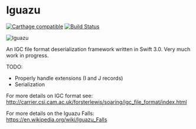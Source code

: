 # Iguazu

[![Carthage compatible](https://img.shields.io/badge/Carthage-compatible-4BC51D.svg?style=flat)](https://github.com/Carthage/Carthage) 
[![Build Status](https://travis-ci.org/ekurutepe/Iguazu.svg?branch=master)](https://travis-ci.org/ekurutepe/Iguazu)

![Iguazu](http://kurutepe.com/assets/iguazu.jpg)

An IGC file format deserialization framework written in Swift 3.0. Very much work in progress.

TODO:
- Properly handle extensions (I and J records)
- Serialization

For more details on IGC format see: http://carrier.csi.cam.ac.uk/forsterlewis/soaring/igc_file_format/index.html

For more details on the Iguazu Falls: https://en.wikipedia.org/wiki/Iguazu_Falls
